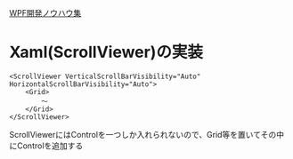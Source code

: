 [WPF開発ノウハウ集](../index.md)
# Xaml(ScrollViewer)の実装

```
<ScrollViewer VerticalScrollBarVisibility="Auto" HorizontalScrollBarVisibility="Auto">
    <Grid>
        〜
    </Grid>
</ScrollViewer>
```
ScrollViewerにはControlを一つしか入れられないので、Grid等を置いてその中にControlを追加する
